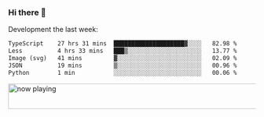 ### Hi there 👋

Development the last week:
<!--START_SECTION:waka-->

```txt
TypeScript    27 hrs 31 mins  ████████████████████▓░░░░   82.98 %
Less          4 hrs 33 mins   ███▒░░░░░░░░░░░░░░░░░░░░░   13.77 %
Image (svg)   41 mins         ▓░░░░░░░░░░░░░░░░░░░░░░░░   02.09 %
JSON          19 mins         ▒░░░░░░░░░░░░░░░░░░░░░░░░   00.96 %
Python        1 min           ░░░░░░░░░░░░░░░░░░░░░░░░░   00.06 %
```

<!--END_SECTION:waka-->

<!--
**JASONPANGGO/jasonpanggo** is a ✨ _special_ ✨ repository because its `README.md` (this file) appears on your GitHub profile.

Here are some ideas to get you started:

- 🔭 I’m currently working on ...
- 🌱 I’m currently learning ...
- 👯 I’m looking to collaborate on ...
- 🤔 I’m looking for help with ...
- 💬 Ask me about ...
- 📫 How to reach me: ...
- 😄 Pronouns: ...
- ⚡ Fun fact: ...
-->

<a href="https://volt.fm/user/q8yd9e79csfr57rt" target="_blank"><img src="https://spotify-badge-egoist.vercel.app/api/now-playing" width="540" height="52" alt="now playing"></a>
